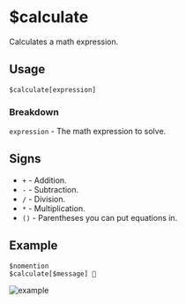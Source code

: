 # $calculate
Calculates a math expression.

## Usage
```
$calculate[expression]
```

### Breakdown
`expression` - The math expression to solve.

## Signs
- `+` - Addition.
- `-` - Subtraction.
- `/` - Division.
- `*` - Multiplication.
- `()` - Parentheses you can put equations in.

## Example
```
$nomention
$calculate[$message] 🧠
```

![example](https://user-images.githubusercontent.com/69215413/124504526-ad29de80-dd95-11eb-8ffb-c0ee1209db80.png)
